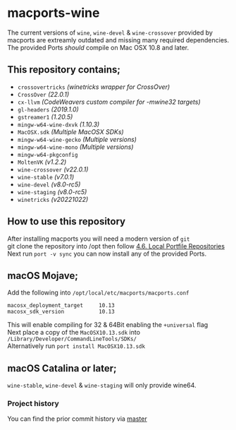 # macports-wine
The current versions of `wine`, `wine-devel` & `wine-crossover` provided by macports are extreamly outdated and missing many required dependencies.\
The provided Ports *should* compile on Mac OSX 10.8 and later.

## This repository contains;
- `crossovertricks`         *(winetricks wrapper for CrossOver)*
- `CrossOver`               *(22.0.1)*
- `cx-llvm`                 *(CodeWeavers custom compiler for -mwine32 targets)*
- `gl-headers`              *(2019.1.0)*
- `gstreamer1`              *(1.20.5)*
- `mingw-w64-wine-dxvk`     *(1.10.3)*
- `MacOSX.sdk`              *(Multiple MacOSX SDKs)*
- `mingw-w64-wine-gecko`    *(Multiple versions)*
- `mingw-w64-wine-mono`     *(Multiple versions)*
- `mingw-w64-pkgconfig`
- `MoltenVK`                *(v1.2.2)*
- `wine-crossover`          *(v22.0.1)*
- `wine-stable`             *(v7.0.1)*
- `wine-devel`              *(v8.0-rc5)*
- `wine-staging`            *(v8.0-rc5)*
- `winetricks`              *(v20221022)*

## How to use this repository
After installing macports you will need a modern version of `git`\
git clone the repository into /opt then follow [4.6. Local Portfile Repositories](https://guide.macports.org/#development.local-repositories)\
Next run `port -v sync` you can now install any of the provided Ports.

## macOS Mojave;
Add the following into `/opt/local/etc/macports/macports.conf`
```
macosx_deployment_target     10.13
macosx_sdk_version           10.13
```
This will enable compiling for 32 & 64Bit enabling the `+universal` flag\
Next place a copy of the `MacOSX10.13.sdk` into `/Library/Developer/CommandLineTools/SDKs/` \
Alternatively run `port install MacOSX10.13.sdk`

## macOS Catalina or later;
`wine-stable`, `wine-devel` & `wine-staging` will only provide wine64.

### Project history
You can find the prior commit history via [master](https://github.com/Gcenx/macports-wine/tree/master)
